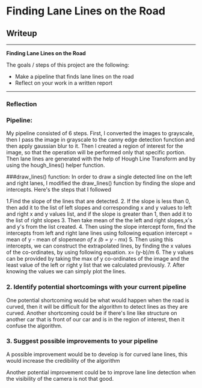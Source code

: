 # **Finding Lane Lines on the Road** 

## Writeup 


---

**Finding Lane Lines on the Road**

The goals / steps of this project are the following:
* Make a pipeline that finds lane lines on the road
* Reflect on your work in a written report


[//]: # (Image References)

[image1]: ./test_images_output/output_whiteCarLaneSwitch.jpg "Output"

---

### Reflection

### Pipeline:

My pipeline consisted of 6 steps. First, I converted the images to grayscale, then I pass the image in grayscale to the canny edge detection function and then apply gaussian blur to it. Then I created a region of interest for the image, so that the operation will be performed only that specific portion. Then lane lines are generated with the help of Hough Line Transform and by using the hough_lines() helper function.


###draw_lines() function:
In order to draw a single detected line on the left and right lanes, I modified the draw_lines() function by finding the slope and intercepts. Here's the steps that I followed

1.Find the slope of the lines that are detected.
2. If the slope is less than 0, then add it to the list of left slopes and corresponding x and y values to left and right x and y values list, and if the slope is greater than 1, then add it to the list of right slopes
3. Then take mean of the the left and right slopes,x's and y's from the list created.
4. Then using the slope intercept form, find the intercepts from left and right lane lines using following equation
intercept = mean of y - mean of slope*mean of x
(b = y - m*x)
5. Then using this intercepts, we can construct the extrapolated lines, by finding the x values of the co-ordinates, by using following equation.
x= (y-b)/m
6. The y values can be provided by taking the max of y co-ordinates of the image and the least value of the left or right y list that we calculated previously.
7. After knowing the values we can simply plot the lines.




### 2. Identify potential shortcomings with your current pipeline


One potential shortcoming would be what would happen when the road is curved, then it will be difficult for the algorithm to detect lines as they are curved.
Another shortcoming could be if there's line like structure on another car that is front of our car and is in the region of interest, then it confuse the algorithm.


### 3. Suggest possible improvements to your pipeline

A possible improvement would be to develop is for curved lane lines, this would increase the credibility of the algorithm

Another potential improvement could be to improve lane line detection when the visibility of the camera is not that good.